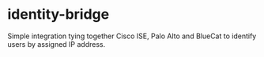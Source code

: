 # identity-bridge
Simple integration tying together Cisco ISE, Palo Alto and BlueCat to identify users by assigned IP address.
